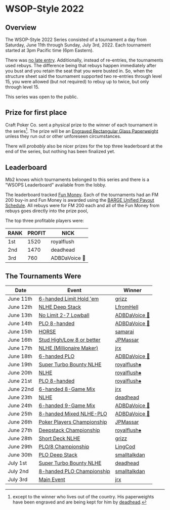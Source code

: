 # WSOP-Style 2022

## Overview

The WSOP-Style 2022 Series consisted of a tournament a day from
Saturday, June 11th through Sunday, July 3rd, 2022.  Each tournament started
at 3pm Pacific time (6pm Eastern).

There was [no late
entry](https://github.com/ctm/mb2-doc/issues/183). Additionally,
instead of re-entries, the tournaments used rebuys.  The difference
being that rebuys happen immediately after you bust and you retain the
seat that you were busted in.  So, when the structure sheet said the
tournament supported two re-entries through level 15, you were
allowed (but not required) to rebuy up to twice, but only through
level 15.

This series was open to the public.

## Prize for first place

Craft Poker Co. sent a physical prize to the winner of each
tournament in the series[^1]. The prize will be an [Engraved Rectangular
Glass
Paperweight](https://www.trophies2go.com/engraved-rettangolo-glass-paperweight.html)
unless they run out or other unforeseen circumstances.

There will _probably_ also be nicer prizes for the top three
leaderboard at the end of the series, but nothing has been finalized yet.

## Leaderboard

Mb2 knows which tournaments belonged to this series and there is a
"WSOPS Leaderboard" available from the lobby.

The leaderboard tracked [Fun Money](../../fun_money.md).  Each of the tournaments
had an FM 200 buy-in and Fun Money is awarded using the [BARGE Unified Payout
Schedule](../../barge/payouts.md). All rebuys were for FM 200 each and all of
the Fun Money from rebuys goes directly into the prize pool,

The top three profitable players were:

|RANK|PROFIT|NICK|
|----|------|----|
|1st|1520|royalflush|
|2nd|1470|deadhead|
|3rd|760|ADBDaVoice 🎤|

## The Tournaments Were

|Date|Event|Winner|
|--|--|-|
|June 11th|[6-handed Limit Hold 'em](https://www.wsop.com/pdfs/structuresheets/structure_4943_20323.pdf)|[grizz](https://craftpoker.com/event/3404/player/9)|
|June 12th|[NLHE Deep Stack](https://www.wsop.com/pdfs/structuresheets/structure_4943_20325.pdf)|[LfromHell](https://craftpoker.com/event/3405/player/2)|
|June 13th|[No Limit 2-7 Lowball](https://www.wsop.com/pdfs/structuresheets/structure_4943_20329.pdf)|[ADBDaVoice 🎤](https://craftpoker.com/event/3406/player/26)|
|June 14th|[PLO 8-handed](https://www.wsop.com/pdfs/structuresheets/structure_4943_20330.pdf)|[ADBDaVoice 🎤](https://craftpoker.com/event/3407/player/26)|
|June 15th|[HORSE](https://www.wsop.com/pdfs/structuresheets/structure_4943_20332.pdf)|[samarai](https://craftpoker.com/event/3425/player/32)|
|June 16th|[Stud High/Low 8 or better](https://www.wsop.com/pdfs/structuresheets/structure_4943_20336.pdf)|[JPMassar](https://craftpoker.com/event/3426/player/14)|
|June 17th|[NLHE (Millionaire Maker)](https://www.wsop.com/pdfs/structuresheets/structure_4943_20337.pdf)|[jrx](https://craftpoker.com/event/3427/player/20)|
|June 18th|[6-handed PLO](https://www.wsop.com/pdfs/structuresheets/structure_4943_20339.pdf)|[ADBDaVoice 🎤](https://craftpoker.com/event/3428/player/26)|
|June 19th|[Super Turbo Bounty NLHE](https://www.wsop.com/pdfs/structuresheets/structure_4943_20341.pdf)|[royalflush♠️](https://craftpoker.com/event/3429/player/30)|
|June 20th|[NLHE](https://www.wsop.com/pdfs/structuresheets/structure_4943_20343.pdf)|[royalflush♠️](https://craftpoker.com/event/3451/player/30)|
|June 21st|[PLO 8-handed](https://www.wsop.com/pdfs/structuresheets/structure_4943_20345.pdf)|[royalflush♠️](https://craftpoker.com/event/3452/player/30)|
|June 22nd|[6-handed 8-Game Mix](https://www.wsop.com/pdfs/structuresheets/structure_4943_20348.pdf)|[jrx](https://craftpoker.com/event/3453/player/20)|
|June 23th|[NLHE](https://www.wsop.com/pdfs/structuresheets/structure_4943_20349.pdf)|[deadhead](https://craftpoker.com/event/3454/player/10)|
|June 24th|[6-handed 9-Game Mix](https://www.wsop.com/pdfs/structuresheets/structure_4943_20352.pdf)|[ADBDaVoice 🎤](https://craftpoker.com/event/3455/player/26)|
|June 25th|[8-handed Mixed NLHE-PLO](https://www.wsop.com/pdfs/structuresheets/structure_4943_20353.pdf)|[ADBDaVoice 🎤](https://craftpoker.com/event/3456/player/26)|
|June 26th|[Poker Players Championship](https://www.wsop.com/pdfs/structuresheets/structure_4943_20356.pdf)|[JPMassar](https://craftpoker.com/event/3457/player/14)|
|June 27th|[Deepstack Championship](https://www.wsop.com/pdfs/structuresheets/structure_4943_20357.pdf)|[royalflush♠️](https://craftpoker.com/event/3471/player/30)|
|June 28th|[Short Deck NLHE](https://www.wsop.com/pdfs/structuresheets/structure_4943_20360.pdf)|[grizz](https://craftpoker.com/event/3472/player/9)|
|June 29th|[PLO/8 Championship](https://www.wsop.com/pdfs/structuresheets/structure_4943_20363.pdf)|[LingCod](https://craftpoker.com/event/3473/player/18)|
|June 30th|[PLO Deep Stack](https://www.wsop.com/pdfs/structuresheets/structure_4943_20364.pdf)|[smalltalkdan](https://craftpoker.com/event/3474/player/6)|
|July 1st|[Super Turbo Bounty NLHE](https://www.wsop.com/pdfs/structuresheets/structure_4943_20367.pdf)|[deadhead](https://craftpoker.com/event/3547/player/10)|
|July 2nd|[8-handed PLO Championship](https://www.wsop.com/pdfs/structuresheets/structure_4943_20369.pdf)|[smalltalkdan](https://craftpoker.com/event/3476/player/6)|
|July 3rd|[Main Event](https://www.wsop.com/pdfs/structuresheets/structure_4943_20370.pdf)|[jrx](https://craftpoker.com/event/3477/player/20)|

[^1]: except to the winner who lives out of the country.  His
paperweights have been engraved and are being kept for him by
[deadhead](https://ctm.github.io/docs/yld/).

